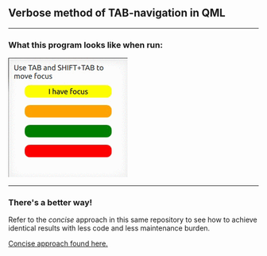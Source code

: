 ## Verbose method of TAB-navigation in QML

--------------------------------------------------------------------------------
### What this program looks like when run:
![Animated demo](demo.gif?raw=true)

--------------------------------------------------------------------------------
### There's a better way!
Refer to the *concise* approach in this same repository to see how to achieve
identical results with less code and less maintenance burden.

[Concise approach found here.](../concise-approach)
